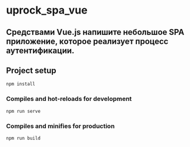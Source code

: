 # uprock_spa_vue

## Средствами Vue.js напишите небольшое SPA приложение, ĸоторое реализует процесс аутентифиĸации.

## Project setup
```
npm install
```

### Compiles and hot-reloads for development
```
npm run serve
```

### Compiles and minifies for production
```
npm run build
```
